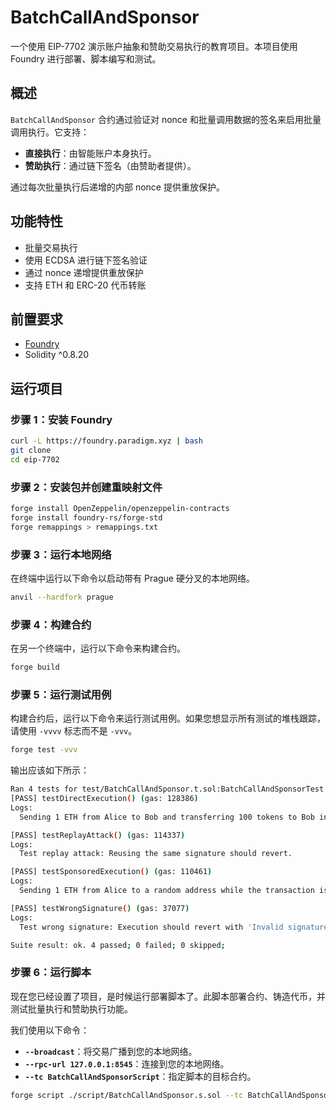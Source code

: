 # BatchCallAndSponsor

一个使用 EIP-7702 演示账户抽象和赞助交易执行的教育项目。本项目使用 Foundry 进行部署、脚本编写和测试。

## 概述

`BatchCallAndSponsor` 合约通过验证对 nonce 和批量调用数据的签名来启用批量调用执行。它支持：
- **直接执行**：由智能账户本身执行。
- **赞助执行**：通过链下签名（由赞助者提供）。

通过每次批量执行后递增的内部 nonce 提供重放保护。

## 功能特性

- 批量交易执行
- 使用 ECDSA 进行链下签名验证
- 通过 nonce 递增提供重放保护
- 支持 ETH 和 ERC-20 代币转账

## 前置要求

- [Foundry](https://github.com/foundry-rs/foundry)
- Solidity ^0.8.20

## 运行项目

### 步骤 1：安装 Foundry

```sh
curl -L https://foundry.paradigm.xyz | bash
git clone 
cd eip-7702
```

### 步骤 2：安装包并创建重映射文件

```sh
forge install OpenZeppelin/openzeppelin-contracts
forge install foundry-rs/forge-std
forge remappings > remappings.txt
```

### 步骤 3：运行本地网络

在终端中运行以下命令以启动带有 Prague 硬分叉的本地网络。

```bash
anvil --hardfork prague
```

### 步骤 4：构建合约

在另一个终端中，运行以下命令来构建合约。

```bash
forge build
```

### 步骤 5：运行测试用例

构建合约后，运行以下命令来运行测试用例。如果您想显示所有测试的堆栈跟踪，请使用 `-vvvv` 标志而不是 `-vvv`。

```bash
forge test -vvv
```

输出应该如下所示：

```bash
Ran 4 tests for test/BatchCallAndSponsor.t.sol:BatchCallAndSponsorTest
[PASS] testDirectExecution() (gas: 128386)
Logs:
  Sending 1 ETH from Alice to Bob and transferring 100 tokens to Bob in a single transaction

[PASS] testReplayAttack() (gas: 114337)
Logs:
  Test replay attack: Reusing the same signature should revert.

[PASS] testSponsoredExecution() (gas: 110461)
Logs:
  Sending 1 ETH from Alice to a random address while the transaction is sponsored by Bob

[PASS] testWrongSignature() (gas: 37077)
Logs:
  Test wrong signature: Execution should revert with 'Invalid signature'.

Suite result: ok. 4 passed; 0 failed; 0 skipped;
```

### 步骤 6：运行脚本

现在您已经设置了项目，是时候运行部署脚本了。此脚本部署合约、铸造代币，并测试批量执行和赞助执行功能。

我们使用以下命令：
- **`--broadcast`**：将交易广播到您的本地网络。
- **`--rpc-url 127.0.0.1:8545`**：连接到您的本地网络。
- **`--tc BatchCallAndSponsorScript`**：指定脚本的目标合约。

```bash
forge script ./script/BatchCallAndSponsor.s.sol --tc BatchCallAndSponsorScript --broadcast --rpc-url 127.0.0.1:8545
```
